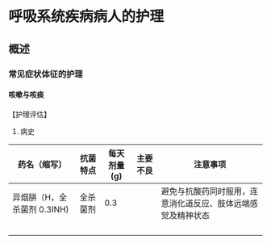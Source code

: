 # 呼吸系统疾病病人的护理

## 概述

### 常见症状体征的护理

#### 咳嗽与咳痰

【护理评估】

1. 病史



| 药名（缩写〕             | 抗菌特点 | 每天剂量(g) | 主要不良 | 注意事项                           |
| ------------------ | ---- | ------- | ---- | ------------------------------ |
| 异烟肼（H，全杀菌剂 0.3INH) | 全杀菌剂 | 0.3     |      | 避免与抗酸药同时服用，连意消化道反应、肢体远端感觉及精神状态 |
|                    |      |         |      |                                |
|                    |      |         |      |                                |
|                    |      |         |      |                                |
|                    |      |         |      |                                |


